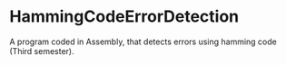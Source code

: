 # HammingCodeErrorDetection
A program coded in Assembly, that detects errors using hamming code (Third semester).
